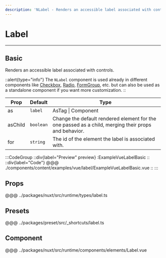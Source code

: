 ```yaml
---
description: 'NLabel - Renders an accessible label associated with controls.'
---
```


# Label

---

## Basic

Renders an accessible label associated with controls.

::alert{type="info"}
The `NLabel` component is used already in different components like [Checkbox](checkbox), [Radio](radio), [FormGroup](form-group), etc. but can also be used as a standalone component if you want more customization.
::

| Prop    | Default   | Type                                                                                                 |
| ------- | --------- | ---------------------------------------------------------------------------------------------------- |
| as      | `label`   | AsTag \| Component                                                                                   |
| asChild | `boolean` | Change the default rendered element for the one passed as a child, merging their props and behavior. |
| for     | `string`  | The id of the element the label is associated with.                                                  |

:::CodeGroup
::div{label="Preview" preview}
  :ExampleVueLabelBasic
::
::div{label="Code"}
@@@ ./components/content/examples/vue/label/ExampleVueLabelBasic.vue
::
:::

## Props
@@@ ../packages/nuxt/src/runtime/types/label.ts

## Presets
@@@ ../packages/preset/src/_shortcuts/label.ts

## Component
@@@ ../packages/nuxt/src/runtime/components/elements/Label.vue
